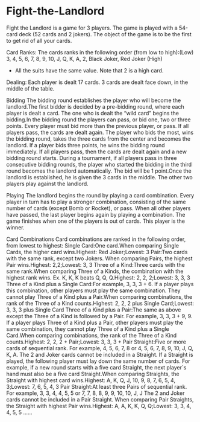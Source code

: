 # Fight-the-Landlord
Fight the Landlord is a game for 3 players. The game is played with a 54-card deck (52 cards and 2 jokers). The object of the game is to be the first to get rid of all your cards.

Card Ranks:
The cards ranks in the following order (from low to high):(Low) 3, 4, 5, 6, 7, 8, 9, 10, J, Q, K, A, 2, Black Joker, Red Joker (High) 
* All the suits have the same value. Note that 2 is a high card.

Dealing:
Each player is dealt 17 cards. 3 cards are dealt face down, in the middle of the table.

Bidding
The bidding round establishes the player who will become the landlord.The first bidder is decided by a pre-bidding round, where each player is dealt a card. The one who is dealt the “wild card” begins the bidding.In the bidding round the players can pass, or bid one, two or three points. Every player must bid more than the previous player, or pass. If all players pass, the cards are dealt again. The player who bids the most, wins the bidding round, takes the three cards from the center and becomes the landlord. If a player bids three points, he wins the bidding round immediately. If all players pass, then the cards are dealt again and a new bidding round starts.
During a tournament, if all players pass in three consecutive bidding rounds, the player who started the bidding in the third round becomes the landlord automatically. The bid will be 1 point.Once the landlord is established, he is given the 3 cards in the middle. The other two players play against the landlord.

Playing
The landlord begins the round by playing a card combination. Every player in turn has to play a stronger combination, consisting of the same number of cards (except Bomb or Rocket), or pass. When all other players have passed, the last player begins again by playing a combination. The game finishes when one of the players is out of cards. This player is the winner.

Card Combinations
Card combinations are ranked in the following order, from lowest to highest:
Single Card:One card.When comparing Single Cards, the higher card wins.Highest: Red Joker;Lowest: 3
Pair:Two cards with the same rank, except two Jokers.
When comparing Pairs, the highest Pair wins.Highest: 2,2;Lowest: 3, 3
Three of a Kind:Three cards with the same rank.When comparing Three of a Kinds, the combination with the highest rank wins. Ex. K, K, K beats Q, Q, Q.Highest: 2, 2, 2;Lowest: 3, 3, 3
Three of a Kind plus a Single Card:For example, 3, 3, 3 + 6. If a player plays this combination, other players must play the same combination. They cannot play Three of a Kind plus a Pair.When comparing combinations, the rank of the Three of a Kind counts.Highest: 2, 2, 2 plus Single Card;Lowest: 3, 3, 3 plus Single Card
Three of a Kind plus a Pair:The same as above except the Three of a Kind is followed by a Pair. For example, 3, 3, 3 + 9, 9. If a player plays Three of a Kind plus a Pair, other players must play the same combination, they cannot play Three of a Kind plus a Single Card.When comparing combinations, the rank of the Three of a Kind counts.Highest: 2, 2, 2 + Pair;Lowest: 3, 3, 3 + Pair
Straight:Five or more cards of sequential rank. For example, 4, 5, 6, 7, 8 or 4, 5, 6, 7, 8, 9, 10, J, Q, K, A. The 2 and Joker cards cannot be included in a Straight. If a Straight is played, the following player must lay down the same number of cards. For example, if a new round starts with a five card Straight, the next player`s hand must also be a five card Straight.When comparing Straights, the Straight with highest card wins.Highest: A, K, Q, J, 10, 9, 8, 7, 6, 5, 4, 3;Lowest: 7, 6, 5, 4, 3
Pair Straight:At least three Pairs of sequential rank. For example, 3, 3, 4, 4, 5, 5 or 7, 7, 8, 8, 9, 9, 10, 10, J, J The 2 and Joker cards cannot be included in a Pair Straight.
When comparing Pair Straights, the Straight with highest Pair wins.Highest: A, A, K, K, Q, Q;Lowest: 3, 3, 4, 4, 5, 5
......
